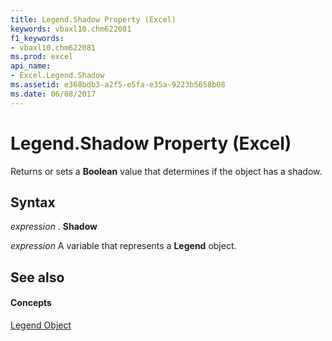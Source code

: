 ```yaml
---
title: Legend.Shadow Property (Excel)
keywords: vbaxl10.chm622081
f1_keywords:
- vbaxl10.chm622081
ms.prod: excel
api_name:
- Excel.Legend.Shadow
ms.assetid: e368bdb3-a2f5-e5fa-e35a-9223b5658b08
ms.date: 06/08/2017
---
```



# Legend.Shadow Property (Excel)

Returns or sets a  **Boolean** value that determines if the object has a shadow.


## Syntax

 _expression_ . **Shadow**

 _expression_ A variable that represents a **Legend** object.


## See also


#### Concepts


[Legend Object](Excel.Legend(objec).md)

